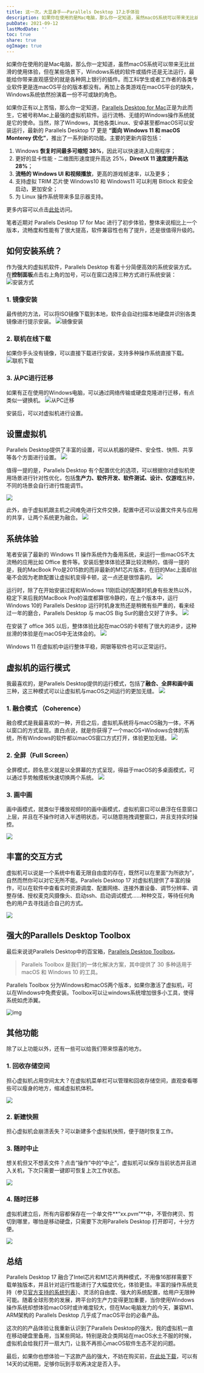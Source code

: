 ```yaml
---
title: 这一次，大显身手——Parallels Desktop 17上手体验
description: 如果你在使用的是Mac电脑，那么你一定知道，虽然macOS系统可以带来无比丝滑的使用体验，但在某些场景下，Windows系统的软件或插件还是无法运行，最能给你带来直观感受的就是各种网上银行的插件。而工科学生或者工作者的各类专业软件更是连macOS平台的版本都没有。再加上各类游戏在macOS平台的缺失，Windows系统依然扮演着一份不可或缺的角色。
pubDate: 2021-09-12
lastModDate: ''
toc: true
share: true
ogImage: true
---
```


如果你在使用的是Mac电脑，那么你一定知道，虽然macOS系统可以带来无比丝滑的使用体验，但在某些场景下，Windows系统的软件或插件还是无法运行，最能给你带来直观感受的就是各种网上银行的插件。而工科学生或者工作者的各类专业软件更是连macOS平台的版本都没有。再加上各类游戏在macOS平台的缺失，Windows系统依然扮演着一份不可或缺的角色。

<!--more-->

如果你正有以上苦恼，那么你一定知道，[Parallels Desktop for Mac](https://www.parallels.cn)正是为此而生，它被号称Mac上最强的虚拟机软件。运行流畅、无缝的Windows操作系统就是它的使命。当然，除了Windows，其他各类Linux、安卓甚至都macOS可以安装运行，最新的 Parallels Desktop 17 更是 **“面向 Windows 11 和 macOS Monterey 优化”**，推出了一系列新的功能。主要的更新内容包括：

1. Windows **恢复时间最多可缩短 38%**，因此可以快速进入应用程序；
2. 更好的显卡性能 - 二维图形速度提升高达 25%，**DirectX 11 速度提升高达 28%**；
3. **流畅的 Windows UI 和视频播放**，更高的游戏帧速率，以及更多；
4. 支持虚拟 TRIM 芯片使 Windows10 和 Windows11 可以利用 Bitlock 和安全启动，更加安全；
5. 为 Linux 操作系统带来多显示器支持。

更多内容可以点击[此处](https://www.parallels.cn/products/desktop/whats-new/?prev_major_ver=16)访问。

笔者近期对 Parallels Desktop 17 for Mac 进行了初步体验，整体来说相比上一个版本，流畅度和性能有了很大提高，软件兼容性也有了提升，还是很值得升级的。

## 如何安装系统？

作为强大的虚拟机软件，Parallels Desktop 有着十分简便高效的系统安装方式。在**控制面板**点击右上角的加号，可以在窗口选择三种方式进行系统安装：
![安装方式](https://gcore.jsdelivr.net/gh/sherlock1990/pic@master/uPic/%E5%AE%89%E8%A3%851.jpg)

### 1. 镜像安装
最传统的方法，可以将ISO镜像下载到本地，软件会自动扫描本地硬盘并识别各类镜像进行提示安装。
![镜像安装](https://gcore.jsdelivr.net/gh/sherlock1990/pic@master/uPic/%E5%AE%89%E8%A3%852.jpg)

### 2. 联机在线下载

如果你手头没有镜像，可以直接下载进行安装，支持多种操作系统直接下载。
![联机下载](https://gcore.jsdelivr.net/gh/sherlock1990/pic@master/uPic/download.jpg)

### 3. 从PC进行迁移

如果有正在使用的Windows电脑，可以通过网络传输或硬盘克隆进行迁移，有点类似一键换机。
![从PC迁移](https://gcore.jsdelivr.net/gh/sherlock1990/pic@master/uPic/%E8%BF%81%E7%A7%BB2.jpg)

安装后，可以对虚拟机进行设置。

## 设置虚拟机

Parallels Desktop提供了丰富的设置，可以从机器的硬件、安全性、快照、共享等各个方面进行设置。
![](https://gcore.jsdelivr.net/gh/sherlock1990/pic@master/uPic/%E9%85%8D%E7%BD%AE.jpg)

值得一提的是，Parallels Desktop 有个配置优化的选项，可以根据你对虚拟机使用场景进行针对性优化，包括**生产力、软件开发、软件测试、设计、仅游戏**五种，不同的场景会自行进行性能调节。

![](https://gcore.jsdelivr.net/gh/sherlock1990/pic@master/uPic/%E9%92%88%E5%AF%B9%E6%80%A7%E4%BC%98%E5%8C%96.jpg)

此外，由于虚拟机跟主机之间难免进行文件交换，配置中还可以设置文件夹与应用的共享，让两个系统更为融合。
![](https://gcore.jsdelivr.net/gh/sherlock1990/pic@master/uPic/%E5%85%B1%E4%BA%AB.jpg)

## 系统体验

笔者安装了最新的 Windows 11 操作系统作为备用系统，来运行一些macOS不太流畅的应用比如 Office 套件等。安装后整体体验还算比较流畅的，值得一提的是，我的MacBook Pro是2015款的而非最新的M1芯片版本，在旧的Mac上面却丝毫不会因为老款配置让虚拟机变得卡顿，这一点还是很惊喜的。
![](https://gcore.jsdelivr.net/gh/sherlock1990/pic@master/uPic/%E4%B8%BB%E7%95%8C%E9%9D%A2.jpg)

运行时，除了在开始安装过程和Windows 11刚启动的配置时机身有些发热以外，稳定下来后我的MacBook Pro的温度都算很冷静的，在上个版本中，运行Windows 10的 Parallels Desktop 运行时机身发热还是稍微有些严重的，看来经过一年的磨合，Parallels Desktop 与 macOS Big Sur的磨合又好了许多。
![](https://gcore.jsdelivr.net/gh/sherlock1990/pic@master/uPic/%E7%B3%BB%E7%BB%9F%E6%B8%A9%E5%BA%A6.jpg)

在安装了 office 365 以后，整体体验比起在macOS的卡顿有了很大的进步，这种丝滑的体验是在macOS中无法体会的。
![](https://gcore.jsdelivr.net/gh/sherlock1990/pic@master/uPic/CleanShot%202021-09-12%20at%2019.38.31.gif)

Windows 11 在虚拟机中运行整体平稳，网银等软件也可以正常运行。

## 虚拟机的运行模式

我最喜欢的，是Parallels Desktop提供的运行模式，包括了**融合、全屏和画中画**三种，这三种模式可以让虚拟机与macOS之间运行的更加无缝。
![](https://gcore.jsdelivr.net/gh/sherlock1990/pic@master/uPic/%E8%BF%90%E8%A1%8C%E6%A8%A1%E5%BC%8F.jpg)

### 1. 融合模式 （Coherence）
融合模式是我最喜欢的一种，开启之后，虚拟机系统将与macOS融为一体，不再以窗口的方式呈现。直白点说，就是你获得了一个macOS+Windows合体的系统，所有Windows的软件都以macOS窗口方式打开，体验更加无缝。
![](https://gcore.jsdelivr.net/gh/sherlock1990/pic@master/uPic/Screenshot202139.gif)

### 2. 全屏（Full Screen）
全屏模式，顾名思义就是以全屏幕的方式呈现，得益于macOS的多桌面模式，可以通过手势触摸板快速切换两个系统。
![](https://gcore.jsdelivr.net/gh/sherlock1990/pic@master/uPic/ScreenshotCleanShot213543.gif)

### 3. 画中画

画中画模式，就类似于播放视频时的画中画模式，虚拟机窗口可以悬浮在任意窗口上层，并且在不操作时进入半透明状态，可以随意拖拽调整窗口，并且支持实时操控。

![](https://gcore.jsdelivr.net/gh/sherlock1990/pic@master/uPic/ScreenshotCleanShot214158.gif)



## 丰富的交互方式

虚拟机可以说是一个系统中有着无限自由度的存在，既然可以在里面“为所欲为”，自然而然你可以对它无所不能。Parallels Desktop 17 对虚拟机提供了丰富的操作，可以在软件中查看实时资源调度、配置网络、连接外置设备、调节分辨率、调整存储、授权麦克风摄像头、启动ssh、启动调试模式……种种交互，等待任何角色的用户去寻找适合自己的方式。

![](https://gcore.jsdelivr.net/gh/sherlock1990/pic@master/uPic/ScreenshotWindows%2011214734.gif)

## 强大的Parallels Desktop Toolbox

最后来说说Parallels Desktop中的百宝箱，[Parallels Desktop Toolbox](https://www.parallels.cn/products/toolbox/)。

> Parallels Toolbox 是我们的一体化解决方案，其中提供了 30 多种适用于 macOS 和 Windows 10 的工具。

Parallels Toolbox 分为Windows和macOS两个版本，如果你激活了虚拟机，可以在Windows中免费安装。Toolbox可以让windows系统增加很多小工具，使得系统如虎添翼。

![img](https://gcore.jsdelivr.net/gh/sherlock1990/pic@master/uPic/ScreenshotWindows%2011215614.gif)

## 其他功能

除了以上功能以外，还有一些可以给我们带来惊喜的地方。

### 1.  回收存储空间

担心虚拟机占用空间太大？在虚拟机菜单栏可以管理和回收存储空间，直观查看哪些可以瘦身的地方，缩减虚拟机体积。

![](https://gcore.jsdelivr.net/gh/sherlock1990/pic@master/uPic/Screenshot20210912220138@2x.jpg)

### 2. 新建快照

担心虚拟机会崩溃丢失？可以新建多个虚拟机快照，便于随时恢复工作。

### 3. 随时中止

想关机但又不想丢文件？点击“操作”中的“中止”，虚拟机可以保存当前状态并且进入关机，下次只需要一键即可恢复上次工作状态。

![](https://gcore.jsdelivr.net/gh/sherlock1990/pic@master/uPic/Screenshot20210912220628@2x.jpg)

### 4. 随时迁移

虚拟机建立后，所有内容都保存在一个单文件**“xx.pvm”**中，不管你拷贝、剪切到哪里，哪怕是移动硬盘，只需要下次用Parallels Desktop 打开即可，十分方便。

![](https://gcore.jsdelivr.net/gh/sherlock1990/pic@master/uPic/Screenshot20210912220843@2x.jpg)

## 总结

Parallels Desktop 17 融合了Intel芯片和M1芯片两种模式，不用像16那样需要下载单独版本，并且针对运行性能进行了大幅度优化，体验更佳。丰富的操作系统支持（参见[官方支持的系统列表](https://www.parallels.cn/products/desktop/resources/)）、灵活的自由度、强大的系统配置，给用户无限种可能。随着全球形势的发展，跨平台的生产力变得更加重要，当你使用Windows操作系统却想体验macOS时或许难度较大，但在Mac电脑发力的今天，兼容M1、ARM架构的 Parallels Desktop 几乎成了macOS平台的必备产品。

这次的的产品体验让我重新认识到了Parallels Desktop的强大，我的虚拟机一直在移动硬盘里备用，当某些网站，特别是政企类网站在macOS水土不服的时候，虚拟机会给我打开一扇大门，让我不再担心macOS软件生态不足的问题。

最后，如果你也想体验一下这款产品的强大，不妨在购买前，[在此处下载](https://www.parallels.com/products/desktop/trial/)，可以有14天的试用期，足够你玩到手软再决定是否入手。

